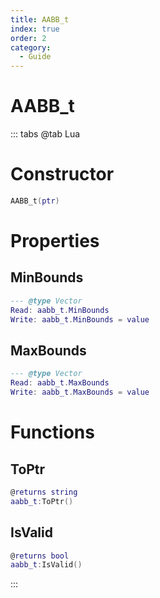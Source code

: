 ```yaml
---
title: AABB_t
index: true
order: 2
category:
  - Guide
---
```


# AABB_t

::: tabs
@tab Lua
# Constructor
```lua
AABB_t(ptr)
```
# Properties
## MinBounds 
```lua
--- @type Vector
Read: aabb_t.MinBounds
Write: aabb_t.MinBounds = value
```
## MaxBounds 
```lua
--- @type Vector
Read: aabb_t.MaxBounds
Write: aabb_t.MaxBounds = value
```
# Functions
## ToPtr
```lua
@returns string
aabb_t:ToPtr()
```
## IsValid
```lua
@returns bool
aabb_t:IsValid()
```

:::